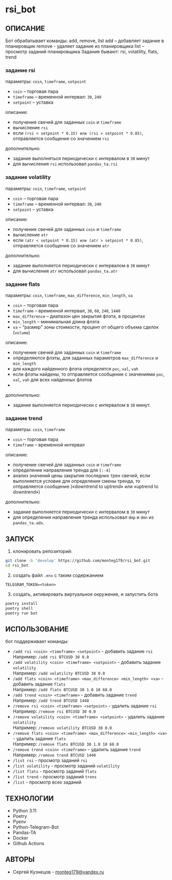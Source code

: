 # rsi_bot
## ОПИСАНИЕ
Бот обрабатывает команды: add, remove, list
add – добавляет задание в планировщик
remove - удаляет задание из планировщика
list – просмотр заданий планировщика
Задания бывают: rsi, volatility, flats, trend

### задание rsi
параметры: `coin`, `timeframe`, `setpoint`
- `coin` – торговая пара
- `timeframe` – временной интервал: `30`, `240`
- `setpoint` – уставка


описание:
- получение свечей для заданных `coin` и `timeframe`
- вычисление `rsi`
- если `(rsi < setpoint * 0.15) или (rsi > setpoint * 0.85)`, отправляется сообщение со значением `rsi`


дополнительно:
- задание выполняться периодически с интервалом в `30` минут
- для вычисления `rsi` использовал `pandas_ta.rsi`
 

### задание volatility
параметры: `coin`, `timeframe`, `setpoint`
- `coin` – торговая пара
- `timeframe` – временной интервал: `30`, `240`
- `setpoint` – уставка


описание:
- получение свечей для заданных `coin` и `timeframe`
- вычисление `atr`
- если `(atr < setpoint * 0.15) или (atr > setpoint * 0.85)`, отправляется сообщение со значением `atr`


дополнительно:
- задание выполняется периодически с интервалом в `30` минут
- для вычисления `atr` использовал `pandas_ta.atr`

### задание flats
параметры: `coin`, `timeframe`, `max_difference`, `min_length`, `va`
- `coin` – торговая пара
- `timeframe` – временной интервал, `30`, `60`, `240`, `1440`
- `max_difference` – диапазон цен закрытия флэта, в процентах
- `min_length` – минимальная длина флэта
- `va` – “размер” зоны стоимости, процент от общего объема сделок (`volume`)


описание:
- получение свечей для заданных `coin` и `timeframe`
- определяются флэты, для заданных параметров `max_difference` и `min_length`
- для каждого найденного флэта определятся `poc`, `val`, `vah`
- если флэты найдены, то отправляется сообщение с значениями `poc`, `val`, `vah` для всех найденных флэтов
-
дополнительно:
- задание выполняется периодически с интервалом в `30` минут.


### задание trend
параметры: `coin`, `timeframe`
- `coin` – торговая пара
- `timeframe` – временной интервал


описание:
- получение свечей для заданных `coin` и `timeframe`
- определение направления тренда для `[:-4]`
- анализ значений цены закрытия последних трех свечей, если выполняется условие для определения смены тренда, то отправляется сообщение («downtrend to uptrend» или «uptrend to downtrend»)


дополнительно:
- задание выполняется периодически с интервалом в `30` минут
- для определения направления тренда использовал `dmp` и `dmn` из `pandas_ta.adx`.

## ЗАПУСК
1. клонировать репозиторий:
```sh
git clone -b 'develop' https://github.com/monteg179/rsi_bot.git
cd rsi_bot
```
2. создать файл `.env` с таким содержанием
```
TELEGRAM_TOKEN=<token>
```
3. создать, активировать виртуальное окружение, и запустить бота
```sh
poetry install
poetry shell
poetry run bot
```

## ИСПОЛЬЗОВАНИЕ
бот поддерживает команды:
- `/add rsi <coin> <timeframe> <setpoint>` - добавить задание `rsi`<br>Например: `/add rsi BTCUSD 30 0.0`
- `/add volatility <coin> <timeframe> <setpoint>` - добавить задание `volatility`<br>Например: `/add volatility BTCUSD 30 0.0`
- `/add flats <coin> <timeframe> <max_difference> <min_length> <va>` - добавить задание `flats`<br>Например: `/add flats BTCUSD 30 1.0 10 68.0`
- `/add trend <coin> <timeframe>` - добавить задание `trend`<br>Например: `/add trend BTCUSD 1440`
- `/remove rsi <coin> <timeframe> <setpoint>` - удалить задание `rsi`<br>Например: `/remove rsi BTCUSD 30 0.0`
- `/remove volatility <coin> <timeframe> <setpoint>` - удалить задание `volatility`<br>Например: `/remove volatility BTCUSD 30 0.0`
- `/remove flats <coin> <timeframe> <max_difference> <min_length> <va>` - удалить задание `flats`<br>Например: `/remove flats BTCUSD 30 1.0 10 68.0`
- `/remove trend <coin> <timeframe>` - удалить задание `trend`<br>Например: `/remove trend BTCUSD 1440`
- `/list rsi` - просмотр заданий `rsi`
- `/list volatility` - просмотр заданий `volatility`
- `/list flats` - просмотр заданий `flats`
- `/list trend` - просмотр заданий `trens`
- `/list` - просмотр всех заданий


## ТЕХНОЛОГИИ
- Python 3.11
- Poetry
- Pyenv
- Python-Telegram-Bot
- Pandas-TA
- Docker
- Github Actions

## АВТОРЫ
* Сергей Кузнецов - monteg179@yandex.ru
